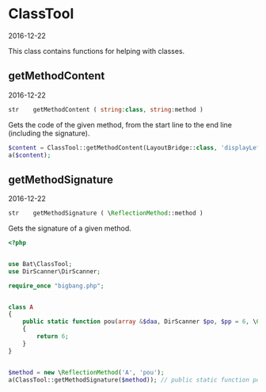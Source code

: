 ClassTool
=====================
2016-12-22



This class contains functions for helping with classes.



getMethodContent
-----------
2016-12-22



```php
str    getMethodContent ( string:class, string:method )
```

Gets the code of the given method, from the start line
to the end line (including the signature).

 
```php
$content = ClassTool::getMethodContent(LayoutBridge::class, 'displayLeftMenuBlocks');
a($content);
``` 



getMethodSignature
-----------
2016-12-22



```php
str    getMethodSignature ( \ReflectionMethod::method )
```

Gets the signature of a given method.

 
```php
<?php


use Bat\ClassTool;
use DirScanner\DirScanner;

require_once "bigbang.php";


class A
{
    public static function pou(array &$daa, DirScanner $po, $pp = 6, \Closure $func)
    {
        return 6;
    }
}


$method = new \ReflectionMethod('A', 'pou');
a(ClassTool::getMethodSignature($method)); // public static function pou(array &$daa, \DirScanner\DirScanner $po, $pp, \Closure $func)
``` 




